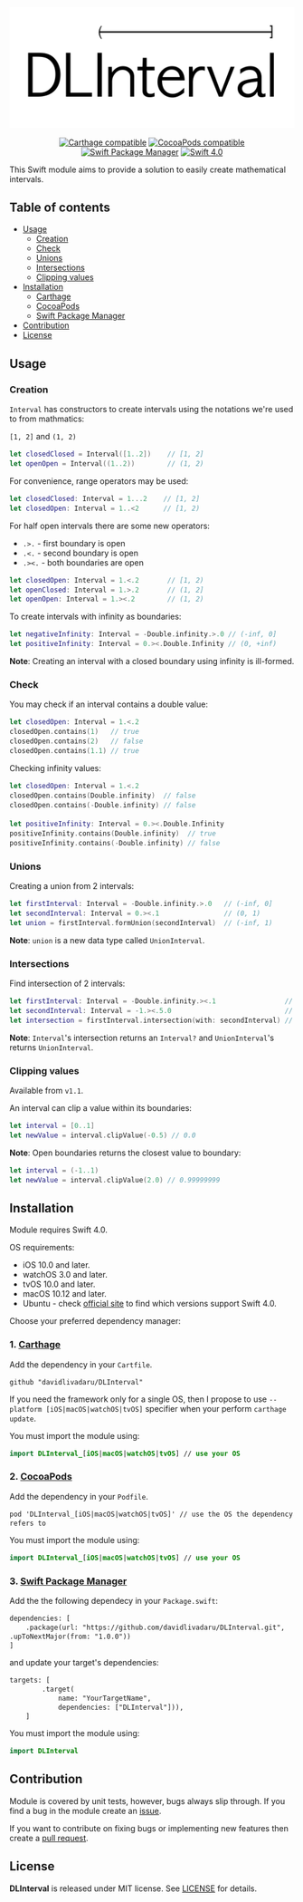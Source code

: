 <div align="center" markdown="1">

![DLInterval Logo](DLIntervalLogo.png)



[![Carthage compatible](https://img.shields.io/badge/Carthage-compatible-4BC51D.svg?style=flat)](https://github.com/Carthage/Carthage)
[![CocoaPods compatible](https://img.shields.io/badge/CocoaPods-compatible-4BC51D.svg?style=flat)](https://github.com/CocoaPods/CocoaPods)
[![Swift Package Manager](https://img.shields.io/badge/Swift_Package_Manager-compatible-orange.svg?style=flat)](https://swift.org/package-manager/)
[![Swift 4.0](https://img.shields.io/badge/Swift_4.0-compatible-orange.svg?style=flat)](https://swift.org)

</div>

This Swift module aims to provide a solution to easily create mathematical intervals.

## Table of contents

- [Usage](https://github.com/davidlivadaru/DLInterval#usage)
	- [Creation](https://github.com/davidlivadaru/DLInterval#creation)
	- [Check](https://github.com/davidlivadaru/DLInterval#check)
	- [Unions](https://github.com/davidlivadaru/DLInterval#unions)
	- [Intersections](https://github.com/davidlivadaru/DLInterval#intersections)
	- [Clipping values](https://github.com/davidlivadaru/DLInterval#clipping-values)
- [Installation](https://github.com/davidlivadaru/DLInterval#installation)
	- [Carthage](https://github.com/davidlivadaru/DLInterval#1-carthage)
	- [CocoaPods](https://github.com/davidlivadaru/DLInterval#2-cocoapods)
	- [Swift Package Manager](https://github.com/davidlivadaru/DLInterval#3-swift-package-manager)
- [Contribution](https://github.com/davidlivadaru/DLInterval#contribution)
- [License](https://github.com/davidlivadaru/DLInterval#license)

## Usage

### Creation

`Interval` has constructors to create intervals using the notations we're used to from mathmatics:

`[1, 2]` and `(1, 2)`

```swift
let closedClosed = Interval([1..2])    // [1, 2]
let openOpen = Interval((1..2))        // (1, 2)
```

For convenience, range operators may be used:

```swift
let closedClosed: Interval = 1...2    // [1, 2]
let closedOpen: Interval = 1..<2      // [1, 2)
```

For half open intervals there are some new operators: 

*  `.>.`  - first boundary is open
*  `.<.`  - second boundary is open
*  `.><.` - both boundaries are open

```swift
let closedOpen: Interval = 1.<.2       // [1, 2)
let openClosed: Interval = 1.>.2       // (1, 2]
let openOpen: Interval = 1.><.2        // (1, 2)
```

To create intervals with infinity as boundaries:

```swift
let negativeInfinity: Interval = -Double.infinity.>.0 // (-inf, 0]
let positiveInfinity: Interval = 0.><.Double.Infinity // (0, +inf)
```

**Note**: Creating an interval with a closed boundary using infinity is ill-formed.

### Check

You may check if an interval contains a double value:

```swift
let closedOpen: Interval = 1.<.2
closedOpen.contains(1)   // true
closedOpen.contains(2)   // false
closedOpen.contains(1.1) // true
```

Checking infinity values:

```swift
let closedOpen: Interval = 1.<.2
closedOpen.contains(Double.infinity)  // false
closedOpen.contains(-Double.infinity) // false

let positiveInfinity: Interval = 0.><.Double.Infinity
positiveInfinity.contains(Double.infinity)  // true
positiveInfinity.contains(-Double.infinity) // false
```

### Unions

Creating a union from 2 intervals:

```swift
let firstInterval: Interval = -Double.infinity.>.0   // (-inf, 0]
let secondInterval: Interval = 0.><.1                // (0, 1)
let union = firstInterval.formUnion(secondInterval)  // (-inf, 1)
```

**Note**: `union` is a new data type called `UnionInterval`.

### Intersections

Find intersection of 2 intervals:

```swift
let firstInterval: Interval = -Double.infinity.><.1                 // (-inf, 1)
let secondInterval: Interval = -1.><.5.0                            // (-1, 5)
let intersection = firstInterval.intersection(with: secondInterval) // (-1, 1)
```
**Note**: `Interval`'s intersection returns an `Interval?` and `UnionInterval`'s returns `UnionInterval`.

### Clipping values

Available from `v1.1`.

An interval can clip a value within its boundaries:

```swift
let interval = [0..1]
let newValue = interval.clipValue(-0.5) // 0.0
```

**Note**: Open boundaries returns the closest value to boundary:

```swift
let interval = (-1..1)
let newValue = interval.clipValue(2.0) // 0.99999999
```

## Installation

Module requires Swift 4.0.

OS requirements:

- iOS 10.0 and later.
- watchOS 3.0 and later.
- tvOS 10.0 and later.
- macOS 10.12 and later.
- Ubuntu - check [official site](https://swift.org/download/#releases) to find which versions support Swift 4.0.


Choose your preferred dependency manager:

### 1. [Carthage](https://github.com/Carthage/Carthage)

Add the dependency in your `Cartfile`.

```
github "davidlivadaru/DLInterval"
```

If you need the framework only for a single OS, then I propose to use `--platform [iOS|macOS|watchOS|tvOS]` specifier when your perform `carthage update`.

You must import the module using:

```swift
import DLInterval_[iOS|macOS|watchOS|tvOS] // use your OS
```

### 2. [CocoaPods](https://github.com/CocoaPods/CocoaPods)

Add the dependency in your `Podfile`.

```
pod 'DLInterval_[iOS|macOS|watchOS|tvOS]' // use the OS the dependency refers to
```

You must import the module using:

```swift
import DLInterval_[iOS|macOS|watchOS|tvOS] // use your OS
```

### 3. [Swift Package Manager](https://swift.org/package-manager/)

Add the the following dependecy in your `Package.swift`:

```
dependencies: [
    .package(url: "https://github.com/davidlivadaru/DLInterval.git", .upToNextMajor(from: "1.0.0"))
]
```

and update your target's dependencies: 

```
targets: [
        .target(
            name: "YourTargetName",
            dependencies: ["DLInterval"])),
    ]
```

You must import the module using:

```swift
import DLInterval
```

## Contribution

Module is covered by unit tests, however, bugs always slip through.
If you find a bug in the module create an [issue](https://github.com/davidlivadaru/DLInterval/issues).

If you want to contribute on fixing bugs or implementing new features then create a [pull request](https://github.com/davidlivadaru/DLInterval/pulls).

## License

**DLInterval** is released under MIT license. See [LICENSE](LICENSE) for details.